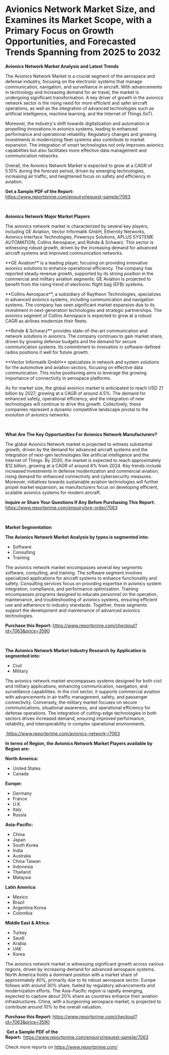 <p><h1>Avionics Network Market Size, and Examines its Market Scope, with a Primary Focus on Growth Opportunities, and Forecasted Trends Spanning from 2025 to 2032</h1></p><p><strong>Avionics Network Market Analysis and Latest Trends</strong></p>
<p><p>The Avionics Network Market is a crucial segment of the aerospace and defense industry, focusing on the electronic systems that manage communication, navigation, and surveillance in aircraft. With advancements in technology and increasing demand for air travel, the market is undergoing significant transformation. A key driver of growth in the avionics network sector is the rising need for more efficient and safer aircraft operations, as well as the integration of advanced technologies such as artificial intelligence, machine learning, and the Internet of Things (IoT).</p><p>Moreover, the industry's shift towards digitalization and automation is propelling innovations in avionics systems, leading to enhanced performance and operational reliability. Regulatory changes and growing investments in modernizing fleet systems also contribute to market expansion. The integration of smart technologies not only improves avionics capabilities but also facilitates more effective data management and communication networks.</p><p>Overall, the Avionics Network Market is expected to grow at a CAGR of 5.10% during the forecast period, driven by emerging technologies, increasing air traffic, and heightened focus on safety and efficiency in aviation.</p></p>
<p><strong>Get a Sample PDF of the Report:&nbsp;</strong> <a href="https://www.reportprime.com/enquiry/request-sample/7063?utm_campaign=2241&utm_medium=2&utm_source=Github&utm_content=ia&utm_term=19032025&utm_id=avionics-network">https://www.reportprime.com/enquiry/request-sample/7063</a></p>
<p>&nbsp;</p>
<p><strong>Avionics Network Major Market Players</strong></p>
<p><p>The avionics network market is characterized by several key players, including GE Aviation, Vector Informatik GmbH, Ethernity Networks, Avionics Interface Technologies, Powersys Solutions, APLUS SYSTEME AUTOMATION, Collins Aerospace, and Rohde & Schwarz. This sector is witnessing robust growth, driven by the increasing demand for advanced aircraft systems and improved communication networks.</p><p>**GE Aviation** is a leading player, focusing on providing innovative avionics solutions to enhance operational efficiency. The company has reported steady revenue growth, supported by its strong position in the commercial and military aviation segments. GE Aviation is projected to benefit from the rising trend of electronic flight bag (EFB) systems.</p><p>**Collins Aerospace**, a subsidiary of Raytheon Technologies, specializes in advanced avionics systems, including communication and navigation systems. The company has seen significant market expansion due to its investment in next-generation technologies and strategic partnerships. The avionics segment of Collins Aerospace is expected to grow at a robust CAGR as airlines modernize their fleets.</p><p>**Rohde & Schwarz** provides state-of-the-art communication and network solutions in avionics. The company continues to gain market share, driven by growing defense budgets and the demand for secure communication systems. Its commitment to innovation in software-defined radios positions it well for future growth.</p><p>**Vector Informatik GmbH** specializes in network and system solutions for the automotive and aviation sectors, focusing on effective data communication. This niche positioning aims to leverage the growing importance of connectivity in aerospace platforms.</p><p>As for market size, the global avionics market is anticipated to reach USD 21 billion by 2027, growing at a CAGR of around 4.5%. The demand for enhanced safety, operational efficiency, and the integration of new technologies will continue to drive this growth. Collectively, these companies represent a dynamic competitive landscape pivotal to the evolution of avionics networks.</p></p>
<p>&nbsp;</p>
<p><strong>What Are The Key Opportunities For Avionics Network Manufacturers?</strong></p>
<p><p>The global Avionics Network market is projected to witness substantial growth, driven by the demand for advanced aircraft systems and the integration of next-gen technologies like artificial intelligence and the Internet of Things. By 2030, the market is expected to reach approximately $12 billion, growing at a CAGR of around 8% from 2024. Key trends include increased investments in defense modernization and commercial aviation, rising demand for enhanced connectivity and cybersecurity measures. Moreover, initiatives towards sustainable aviation technologies will further propel market expansion, as manufacturers focus on developing efficient, scalable avionics systems for modern aircraft.</p></p>
<p><strong>Inquire or Share Your Questions If Any Before Purchasing This Report:</strong> <a href="https://www.reportprime.com/enquiry/pre-order/7063?utm_campaign=2241&utm_medium=2&utm_source=Github&utm_content=ia&utm_term=19032025&utm_id=avionics-network">https://www.reportprime.com/enquiry/pre-order/7063</a></p>
<p>&nbsp;</p>
<p><strong>Market Segmentation</strong></p>
<p><strong>The Avionics Network Market Analysis by types is segmented into:</strong></p>
<p><ul><li>Software</li><li>Consulting</li><li>Training</li></ul></p>
<p><p>The avionics network market encompasses several key segments: software, consulting, and training. The software segment involves specialized applications for aircraft systems to enhance functionality and safety. Consulting services focus on providing expertise in avionics system integration, compliance, and performance optimization. Training encompasses programs designed to educate personnel on the operation, maintenance, and troubleshooting of avionics systems, ensuring efficient use and adherence to industry standards. Together, these segments support the development and maintenance of advanced avionics technologies.</p></p>
<p><strong>Purchase this Report:&nbsp;</strong><a href="https://www.reportprime.com/checkout?id=7063&price=3590&utm_campaign=2241&utm_medium=2&utm_source=Github&utm_content=ia&utm_term=19032025&utm_id=avionics-network">https://www.reportprime.com/checkout?id=7063&price=3590</a></p>
<p>&nbsp;</p>
<p><strong>The Avionics Network Market Industry Research by Application is segmented into:</strong></p>
<p><ul><li>Civil</li><li>Military</li></ul></p>
<p><p>The avionics network market encompasses systems designed for both civil and military applications, enhancing communication, navigation, and surveillance capabilities. In the civil sector, it supports commercial aviation with advancements in air traffic management, safety, and passenger connectivity. Conversely, the military market focuses on secure communications, situational awareness, and operational efficiency for defense operations. The integration of cutting-edge technologies in both sectors drives increased demand, ensuring improved performance, reliability, and interoperability in complex operational environments.</p></p>
<p><a href="https://www.reportprime.com/avionics-network-r7063?utm_campaign=2241&utm_medium=2&utm_source=Github&utm_content=ia&utm_term=19032025&utm_id=avionics-network">&nbsp;https://www.reportprime.com/avionics-network-r7063</a></p>
<p><strong>In terms of Region, the Avionics Network Market Players available by Region are:</strong></p>
<p>
    <p> <strong> North America: </strong>
        <ul>
            <li>United States</li>
            <li>Canada</li>
        </ul>
        </p> 
    <p> <strong> Europe: </strong>
        <ul>
            <li>Germany</li>
            <li>France</li>
            <li>U.K.</li>
            <li>Italy</li>
            <li>Russia</li>
        </ul>
        </p> 
    <p> <strong> Asia-Pacific: </strong>
        <ul>
            <li>China</li>
            <li>Japan</li>
            <li>South Korea</li>
            <li>India</li>
            <li>Australia</li>
            <li>China Taiwan</li>
            <li>Indonesia</li>
            <li>Thailand</li>
            <li>Malaysia</li>
        </ul>
        </p> 
    <p> <strong> Latin America: </strong>
        <ul>
            <li>Mexico</li>
            <li>Brazil</li>
            <li>Argentina Korea</li>
            <li>Colombia</li>
        </ul>
        </p> 
    <p> <strong> Middle East & Africa: </strong>
        <ul>
            <li>Turkey</li>
            <li>Saudi</li>
            <li>Arabia</li>
            <li>UAE</li>
            <li>Korea</li>
        </ul>
    </p>
    </p>
<p><p>The avionics network market is witnessing significant growth across various regions, driven by increasing demand for advanced aerospace systems. North America holds a dominant position with a market share of approximately 40%, primarily due to its robust aerospace sector. Europe follows with around 30% share, fueled by regulatory advancements and modernization efforts. The Asia-Pacific region is rapidly emerging, expected to capture about 20% share as countries enhance their aviation infrastructures. China, with a burgeoning aerospace market, is projected to contribute around 10% to the overall valuation.</p></p>
<p><strong>Purchase this Report: </strong><a href="https://www.reportprime.com/checkout?id=7063&price=3590&utm_campaign=2241&utm_medium=2&utm_source=Github&utm_content=ia&utm_term=19032025&utm_id=avionics-network">https://www.reportprime.com/checkout?id=7063&price=3590</a></p>
<p>&nbsp;<strong>Get a Sample PDF of the Report:&nbsp;&nbsp;</strong><a href="https://www.reportprime.com/enquiry/request-sample/7063?utm_campaign=2241&utm_medium=2&utm_source=Github&utm_content=ia&utm_term=19032025&utm_id=avionics-network">https://www.reportprime.com/enquiry/request-sample/7063</a></p>
<p><strong></strong></p>
<p>Check more reports on <a href="https://www.reportprime.com/?utm_campaign=2241&utm_medium=2&utm_source=Github&utm_content=ia&utm_term=19032025&utm_id=avionics-network">https://www.reportprime.com/</a></p>